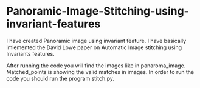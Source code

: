 # Panoramic-Image-Stitching-using-invariant-features

I have created Panoramic image using invariant feature. I have basically imlemented the David Lowe paper on Automatic Image stitching using Invariants features. 

After running the code you will find the images like in panaroma_image. Matched_points is showing the valid matches in images.
In order to run the code you should run the program stitch.py.
